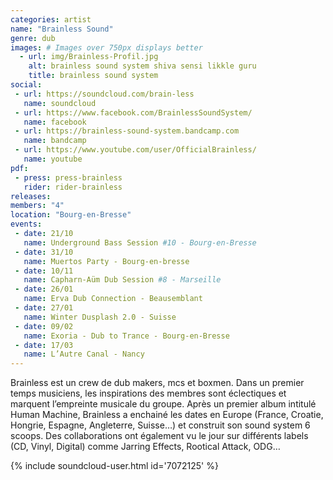 ```yaml
---
categories: artist
name: "Brainless Sound"
genre: dub
images: # Images over 750px displays better
  - url: img/Brainless-Profil.jpg
    alt: brainless sound system shiva sensi likkle guru
    title: brainless sound system
social:
 - url: https://soundcloud.com/brain-less
   name: soundcloud
 - url: https://www.facebook.com/BrainlessSoundSystem/
   name: facebook
 - url: https://brainless-sound-system.bandcamp.com
   name: bandcamp
 - url: https://www.youtube.com/user/OfficialBrainless/
   name: youtube
pdf:
 - press: press-brainless
   rider: rider-brainless
releases:
members: "4"
location: "Bourg-en-Bresse"
events:
 - date: 21/10
   name: Underground Bass Session #10 - Bourg-en-Bresse
 - date: 31/10
   name: Muertos Party - Bourg-en-bresse
 - date: 10/11
   name: Capharn-Aüm Dub Session #8 - Marseille
 - date: 26/01
   name: Erva Dub Connection - Beausemblant 
 - date: 27/01
   name: Winter Dusplash 2.0 - Suisse
 - date: 09/02
   name: Exoria - Dub to Trance - Bourg-en-Bresse
 - date: 17/03
   name: L’Autre Canal - Nancy
---
```

Brainless est un crew de dub makers, mcs et boxmen. Dans un premier temps musiciens, les inspirations des membres sont éclectiques et marquent l’empreinte musicale du groupe. Après un premier album intitulé Human Machine, Brainless a enchainé les dates en Europe (France, Croatie, Hongrie, Espagne, Angleterre, Suisse…) et construit son sound system 6 scoops. Des collaborations ont également vu le jour sur différents labels (CD, Vinyl, Digital) comme Jarring Effects, Rootical Attack, ODG…  

{% include soundcloud-user.html id='7072125' %}

